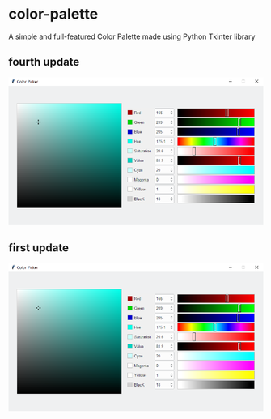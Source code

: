 # color-palette
A simple and full-featured Color Palette made using Python Tkinter library

## fourth update
![color-picker](https://github.com/melvinchia3636/color-palette/blob/693c8086fdde35081594c98628f338d893c1ba7b/color%20picker.png)

## first update
![color-picker](https://github.com/melvinchia3636/color-palette/blob/9049b0189e261e110cf843fd3282402a21fa8fca/color%20picker.png)
